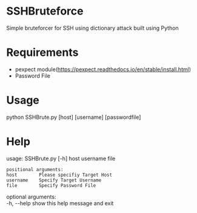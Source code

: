 # SSHBruteforce  
Simple bruteforcer for SSH using dictionary attack built using Python  

# Requirements  
- pexpect module(https://pexpect.readthedocs.io/en/stable/install.html)
- Password File  

# Usage  
python SSHBrute.py [host] [username] [passwordfile]

# Help  
usage: SSHBrute.py [-h] host username file  

    positional arguments:   
	host        Please specifiy Target Host  
	username    Specify Target Username  
	file        Specify Password File  

optional arguments:  
      -h, --help  show this help message and exit  




